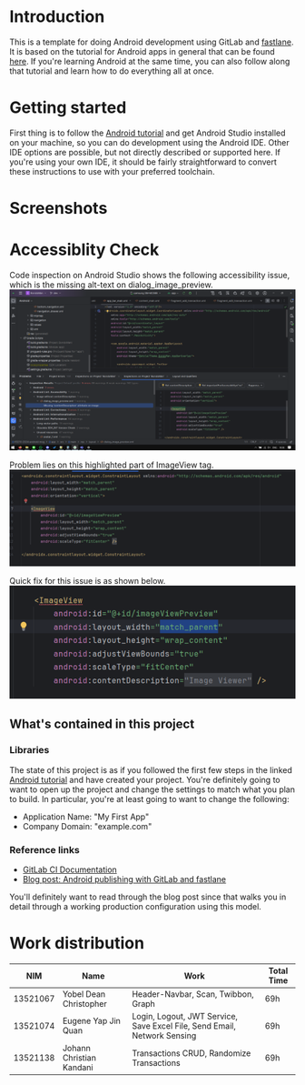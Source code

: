 # Introduction

This is a template for doing Android development using GitLab
and [fastlane](https://fastlane.tools/).
It is based on the tutorial for Android apps in general that can be
found [here](https://developer.android.com/training/basics/firstapp/).
If you're learning Android at the same time, you can also follow along that
tutorial and learn how to do everything all at once.

# Getting started

First thing is to follow
the [Android tutorial](https://developer.android.com/training/basics/firstapp/) and
get Android Studio installed on your machine, so you can do development using
the Android IDE. Other IDE options are possible, but not directly described or
supported here. If you're using your own IDE, it should be fairly straightforward
to convert these instructions to use with your preferred toolchain.

# Screenshots


# Accessiblity Check
Code inspection on Android Studio shows the following accessibility issue, which is the missing alt-text on dialog_image_preview.
![Alt text missing](accessibility/image.png)

Problem lies on this highlighted part of ImageView tag.
![alt text missing](accessibility/image-1.png)

Quick fix for this issue is as shown below.
![fixed alt text](accessibility/image-2.png)

## What's contained in this project

### Libraries

The state of this project is as if you followed the first few steps in the linked
[Android tutorial](https://developer.android.com/training/basics/firstapp/) and
have created your project. You're definitely going to want to open up the
project and change the settings to match what you plan to build. In particular,
you're at least going to want to change the following:

- Application Name: "My First App"
- Company Domain: "example.com"

### Reference links

- [GitLab CI Documentation](https://docs.gitlab.com/ee/ci/)
- [Blog post: Android publishing with GitLab and fastlane](https://about.gitlab.com/2019/01/28/android-publishing-with-gitlab-and-fastlane/)

You'll definitely want to read through the blog post since that walks you in detail
through a working production configuration using this model.

# Work distribution

| NIM      | Name                     | Work                                                                     | Total Time |
| -------- | ------------------------ | ------------------------------------------------------------------------ | ---------- |
| 13521067 | Yobel Dean Christopher   | Header-Navbar, Scan, Twibbon, Graph                                      | 69h        |
| 13521074 | Eugene Yap Jin Quan      | Login, Logout, JWT Service, Save Excel File, Send Email, Network Sensing | 69h        |
| 13521138 | Johann Christian Kandani | Transactions CRUD, Randomize Transactions                                | 69h        |
